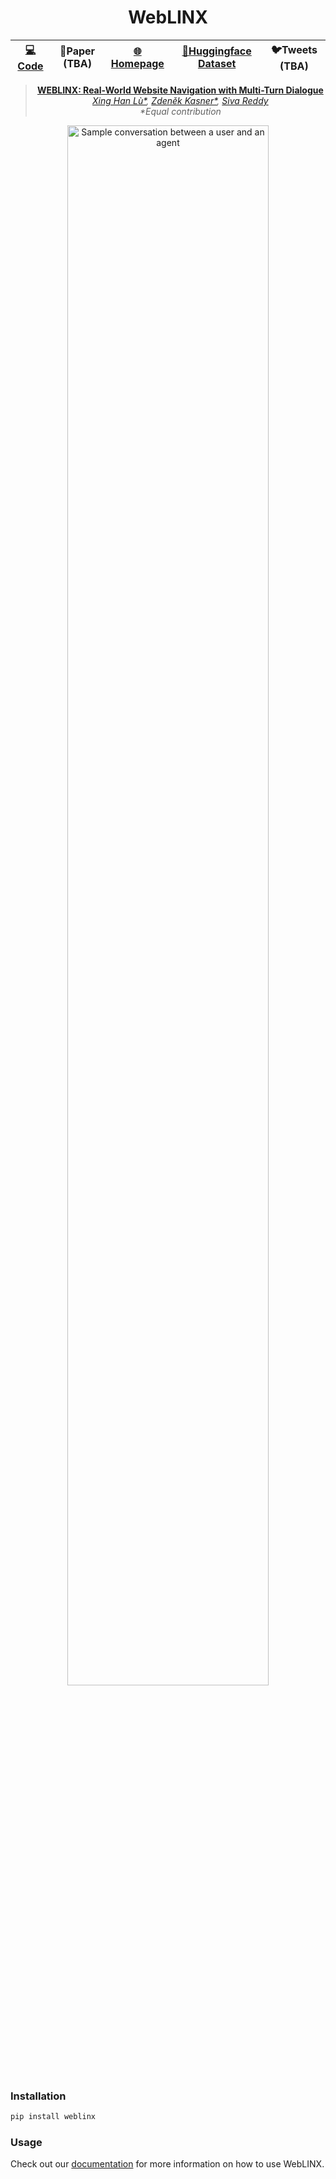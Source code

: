 <div align="center">

# WebLINX

[**💻Code**](https://github.com/McGill-NLP/WebLINX) | **📄Paper (TBA)** | [**🌐Homepage**](https://mcgill-nlp.github.io/weblinx) | [**🤗Huggingface Dataset**](https://huggingface.co/datasets/McGill-NLP/WebLINX) | **🐦Tweets (TBA)** |
| :--: | :--: | :--: | :--: | :--: |


> **[WEBLINX: Real-World Website Navigation with Multi-Turn Dialogue](https://arxiv.org/abs/2304.01412)**\
> *[Xing Han Lù*](https://xinghanlu.com), [Zdeněk Kasner*](https://kasnerz.github.io/), [Siva Reddy](https://sivareddy.in)*\
> _\*Equal contribution_

<img src="./assets/webnav.demo.svg" width="80%" alt="Sample conversation between a user and an agent" />

</div>

### Installation

```bash
pip install weblinx
```

### Usage

Check out our [documentation](https://mcgill-nlp.github.io/weblinx/docs) for more information on how to use WebLINX.